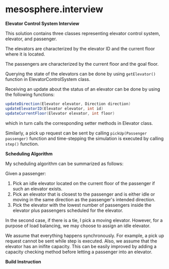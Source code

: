 mesosphere.interview
====================

**Elevator Control System Interview**

This solution contains three classes representing elevator control system, elevator, and passenger.

The elevators are characterized by the elevator ID and the current floor where it is located.

The passengers are characterized by the current floor and the goal floor.

Querying the state of the elevators can be done by using `getElevator()` function in ElevatorControlSystem class.

Receiving an update about the status of an elevator can be done by using the following functions:

```java
updateDirection(Elevator elevator, Direction direction)
updateElevatorID(Elevator elevator, int id)
updateCurrentFloor(Elevator elevator, int floor)
```

which in turn calls the corresponding setter methods in Elevator class.

Similarly, a pick up request can be sent by calling `pickUp(Passenger passenger)` function and time-stepping the simulation is executed by calling `step()` function.

**Scheduling Algorithm**

My scheduling algorithm can be summarized as follows:

Given a passenger:
<ol>
<li>Pick an idle elevator located on the current floor of the passenger if such an elevator exists.</li>
<li>Pick an elevator that is closest to the passenger and is either idle or moving in the same direction as the passenger's intended direction.</li>
<li>Pick the elevator with the lowest number of passengers inside the elevator plus passengers scheduled for the elevator.</li>
</ol>
In the second case, if there is a tie, I pick a moving elevator. However, for a purpose of load balancing, we may choose to assign an idle elevator.

We assume that everything happens synchronously. For example, a pick up request cannot be sent while step is executed. Also, we assume that the elevator has an inifite capacity. This can be easily improved by adding a capacity checking method before letting a passenger into an elevator.

**Build Instruction**

